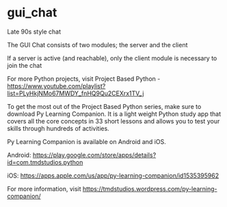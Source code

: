 # gui_chat
Late 90s style chat

The GUI Chat consists of two modules; the server and the client

If a server is active (and reachable), only the client module is necessary to join the chat

For more Python projects, visit Project Based Python - https://www.youtube.com/playlist?list=PLyHkjNMo67MWDY_fnHQ9Qu2CEXrx1TV_j

To get the most out of the Project Based Python series, make sure to download Py Learning Companion.  It is a light weight Python study app that covers all the core concepts in 33 short lessons and allows you to test your skills through hundreds of activities.

Py Learning Companion is available on Android and iOS.

Android:  https://play.google.com/store/apps/details?id=com.tmdstudios.python

iOS:  https://apps.apple.com/us/app/py-learning-companion/id1535395962

For more information, visit https://tmdstudios.wordpress.com/py-learning-companion/
